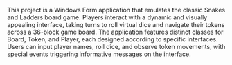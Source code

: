 This project is a Windows Form application that emulates the classic Snakes and Ladders board game.
Players interact with a dynamic and visually appealing interface, taking turns to roll virtual dice
and navigate their tokens across a 36-block game board. The application features distinct classes for
Board, Token, and Player, each designed according to specific interfaces. Users can input player names,
roll dice, and observe token movements, with special events triggering informative messages on the
interface.
